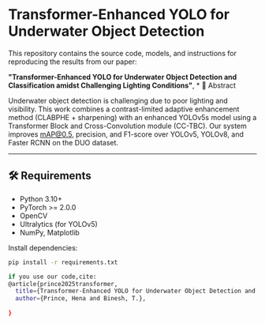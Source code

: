# Transformer-Enhanced YOLO for Underwater Object Detection

This repository contains the source code, models, and instructions for reproducing the results from our paper:

**"Transformer-Enhanced YOLO for Underwater Object Detection and Classification amidst Challenging Lighting Conditions"**,  *
📄 Abstract

Underwater object detection is challenging due to poor lighting and visibility. This work combines a contrast-limited adaptive enhancement method (CLABPHE + sharpening) with an enhanced YOLOv5s model using a Transformer Block and Cross-Convolution module (CC-TBC). Our system improves mAP@0.5, precision, and F1-score over YOLOv5, YOLOv8, and Faster RCNN on the DUO dataset.

---

## 🛠 Requirements

- Python 3.10+
- PyTorch >= 2.0.0
- OpenCV
- Ultralytics (for YOLOv5)
- NumPy, Matplotlib

Install dependencies:
```bash
pip install -r requirements.txt

if you use our code,cite:
@article{prince2025transformer,
  title={Transformer-Enhanced YOLO for Underwater Object Detection and Classification amidst Challenging Lighting Conditions},
  author={Prince, Hena and Binesh, T.},
  
}
